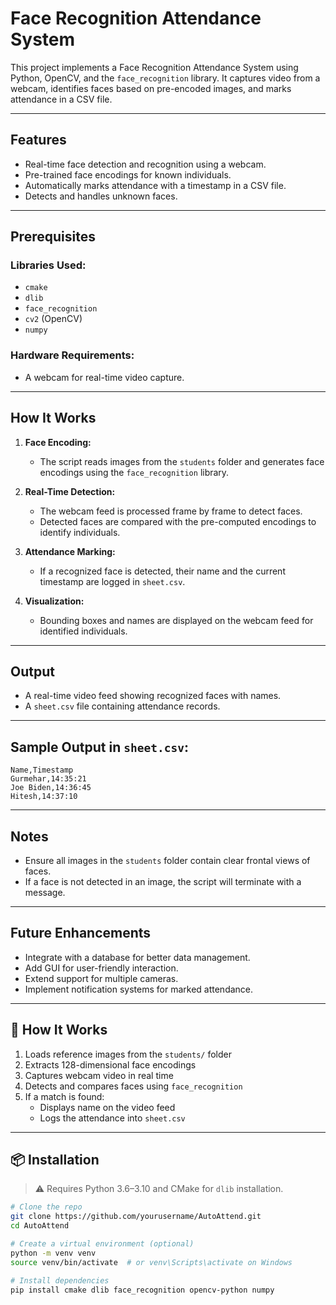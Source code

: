 # Face Recognition Attendance System

This project implements a Face Recognition Attendance System using Python, OpenCV, and the `face_recognition` library. It captures video from a webcam, identifies faces based on pre-encoded images, and marks attendance in a CSV file.

---

## Features
- Real-time face detection and recognition using a webcam.
- Pre-trained face encodings for known individuals.
- Automatically marks attendance with a timestamp in a CSV file.
- Detects and handles unknown faces.

---

## Prerequisites

### Libraries Used:
- `cmake`
- `dlib`
- `face_recognition`
- `cv2` (OpenCV)
- `numpy`

### Hardware Requirements:
- A webcam for real-time video capture.

---


## How It Works

1. **Face Encoding:**
   - The script reads images from the `students` folder and generates face encodings using the `face_recognition` library.

2. **Real-Time Detection:**
   - The webcam feed is processed frame by frame to detect faces.
   - Detected faces are compared with the pre-computed encodings to identify individuals.

3. **Attendance Marking:**
   - If a recognized face is detected, their name and the current timestamp are logged in `sheet.csv`.

4. **Visualization:**
   - Bounding boxes and names are displayed on the webcam feed for identified individuals.

---

## Output
- A real-time video feed showing recognized faces with names.
- A `sheet.csv` file containing attendance records.

---

## Sample Output in `sheet.csv`:
```
Name,Timestamp
Gurmehar,14:35:21
Joe Biden,14:36:45
Hitesh,14:37:10
```

---

## Notes
- Ensure all images in the `students` folder contain clear frontal views of faces.
- If a face is not detected in an image, the script will terminate with a message.

---

## Future Enhancements
- Integrate with a database for better data management.
- Add GUI for user-friendly interaction.
- Extend support for multiple cameras.
- Implement notification systems for marked attendance.

---

## 🚀 How It Works

1. Loads reference images from the `students/` folder
2. Extracts 128-dimensional face encodings
3. Captures webcam video in real time
4. Detects and compares faces using `face_recognition`
5. If a match is found:
   - Displays name on the video feed
   - Logs the attendance into `sheet.csv`
---

## 📦 Installation

> ⚠️ Requires Python 3.6–3.10 and CMake for `dlib` installation.

```bash
# Clone the repo
git clone https://github.com/yourusername/AutoAttend.git
cd AutoAttend

# Create a virtual environment (optional)
python -m venv venv
source venv/bin/activate  # or venv\Scripts\activate on Windows

# Install dependencies
pip install cmake dlib face_recognition opencv-python numpy